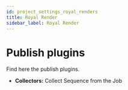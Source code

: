 ```yaml
---
id: project_settings_royal_renders
title: Royal Render
sidebar_label: Royal Render
---
```


# Publish plugins
Find here the publish plugins.

- **Collectors:** Collect Sequence from the Job

